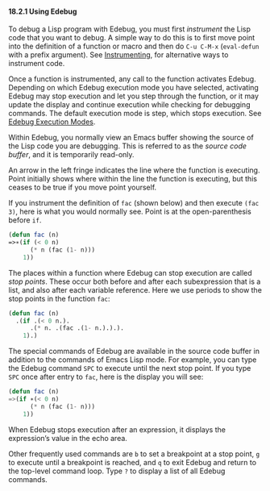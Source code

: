 

#### 18.2.1 Using Edebug

To debug a Lisp program with Edebug, you must first *instrument* the Lisp code that you want to debug. A simple way to do this is to first move point into the definition of a function or macro and then do `C-u C-M-x` (`eval-defun` with a prefix argument). See [Instrumenting](Instrumenting.html), for alternative ways to instrument code.

Once a function is instrumented, any call to the function activates Edebug. Depending on which Edebug execution mode you have selected, activating Edebug may stop execution and let you step through the function, or it may update the display and continue execution while checking for debugging commands. The default execution mode is step, which stops execution. See [Edebug Execution Modes](Edebug-Execution-Modes.html).

Within Edebug, you normally view an Emacs buffer showing the source of the Lisp code you are debugging. This is referred to as the *source code buffer*, and it is temporarily read-only.

An arrow in the left fringe indicates the line where the function is executing. Point initially shows where within the line the function is executing, but this ceases to be true if you move point yourself.

If you instrument the definition of `fac` (shown below) and then execute `(fac 3)`, here is what you would normally see. Point is at the open-parenthesis before `if`.

```lisp
(defun fac (n)
=>∗(if (< 0 n)
      (* n (fac (1- n)))
    1))
```

The places within a function where Edebug can stop execution are called *stop points*. These occur both before and after each subexpression that is a list, and also after each variable reference. Here we use periods to show the stop points in the function `fac`:

```lisp
(defun fac (n)
  .(if .(< 0 n.).
      .(* n. .(fac .(1- n.).).).
    1).)
```

The special commands of Edebug are available in the source code buffer in addition to the commands of Emacs Lisp mode. For example, you can type the Edebug command `SPC` to execute until the next stop point. If you type `SPC` once after entry to `fac`, here is the display you will see:

```lisp
(defun fac (n)
=>(if ∗(< 0 n)
      (* n (fac (1- n)))
    1))
```

When Edebug stops execution after an expression, it displays the expression’s value in the echo area.

Other frequently used commands are `b` to set a breakpoint at a stop point, `g` to execute until a breakpoint is reached, and `q` to exit Edebug and return to the top-level command loop. Type `?` to display a list of all Edebug commands.

